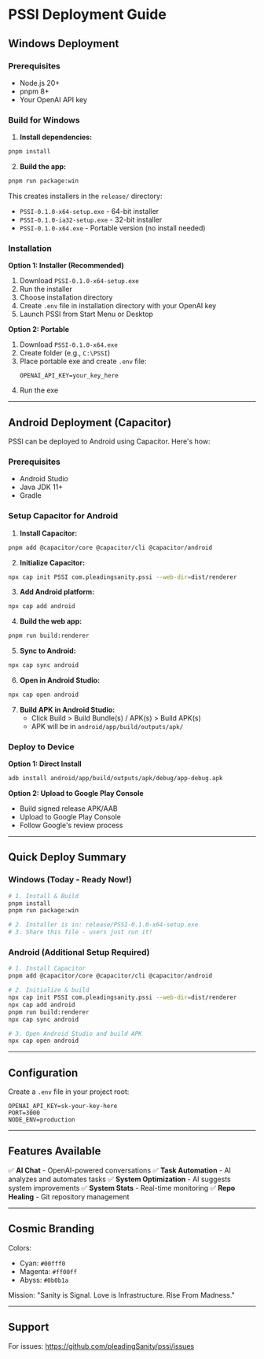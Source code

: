 # PSSI Deployment Guide

## Windows Deployment

### Prerequisites
- Node.js 20+
- pnpm 8+
- Your OpenAI API key

### Build for Windows

1. **Install dependencies:**
```bash
pnpm install
```

2. **Build the app:**
```bash
pnpm run package:win
```

This creates installers in the `release/` directory:
- `PSSI-0.1.0-x64-setup.exe` - 64-bit installer
- `PSSI-0.1.0-ia32-setup.exe` - 32-bit installer
- `PSSI-0.1.0-x64.exe` - Portable version (no install needed)

### Installation

**Option 1: Installer (Recommended)**
1. Download `PSSI-0.1.0-x64-setup.exe`
2. Run the installer
3. Choose installation directory
4. Create `.env` file in installation directory with your OpenAI key
5. Launch PSSI from Start Menu or Desktop

**Option 2: Portable**
1. Download `PSSI-0.1.0-x64.exe`
2. Create folder (e.g., `C:\PSSI`)
3. Place portable exe and create `.env` file:
   ```
   OPENAI_API_KEY=your_key_here
   ```
4. Run the exe

---

## Android Deployment (Capacitor)

PSSI can be deployed to Android using Capacitor. Here's how:

### Prerequisites
- Android Studio
- Java JDK 11+
- Gradle

### Setup Capacitor for Android

1. **Install Capacitor:**
```bash
pnpm add @capacitor/core @capacitor/cli @capacitor/android
```

2. **Initialize Capacitor:**
```bash
npx cap init PSSI com.pleadingsanity.pssi --web-dir=dist/renderer
```

3. **Add Android platform:**
```bash
npx cap add android
```

4. **Build the web app:**
```bash
pnpm run build:renderer
```

5. **Sync to Android:**
```bash
npx cap sync android
```

6. **Open in Android Studio:**
```bash
npx cap open android
```

7. **Build APK in Android Studio:**
   - Click Build > Build Bundle(s) / APK(s) > Build APK(s)
   - APK will be in `android/app/build/outputs/apk/`

### Deploy to Device

**Option 1: Direct Install**
```bash
adb install android/app/build/outputs/apk/debug/app-debug.apk
```

**Option 2: Upload to Google Play Console**
- Build signed release APK/AAB
- Upload to Google Play Console
- Follow Google's review process

---

## Quick Deploy Summary

### Windows (Today - Ready Now!)
```bash
# 1. Install & Build
pnpm install
pnpm run package:win

# 2. Installer is in: release/PSSI-0.1.0-x64-setup.exe
# 3. Share this file - users just run it!
```

### Android (Additional Setup Required)
```bash
# 1. Install Capacitor
pnpm add @capacitor/core @capacitor/cli @capacitor/android

# 2. Initialize & build
npx cap init PSSI com.pleadingsanity.pssi --web-dir=dist/renderer
npx cap add android
pnpm run build:renderer
npx cap sync android

# 3. Open Android Studio and build APK
npx cap open android
```

---

## Configuration

Create a `.env` file in your project root:

```env
OPENAI_API_KEY=sk-your-key-here
PORT=3000
NODE_ENV=production
```

---

## Features Available

✅ **AI Chat** - OpenAI-powered conversations
✅ **Task Automation** - AI analyzes and automates tasks
✅ **System Optimization** - AI suggests system improvements
✅ **System Stats** - Real-time monitoring
✅ **Repo Healing** - Git repository management

---

## Cosmic Branding

Colors:
- Cyan: `#00fff0`
- Magenta: `#ff00ff`
- Abyss: `#0b0b1a`

Mission: "Sanity is Signal. Love is Infrastructure. Rise From Madness."

---

## Support

For issues: https://github.com/pleadingSanity/pssi/issues
